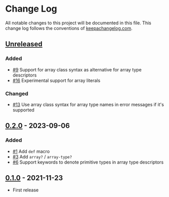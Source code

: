 # Change Log
All notable changes to this project will be documented in this file. This change log follows the conventions of [keepachangelog.com](http://keepachangelog.com/).

## [Unreleased]
### Added
- [#9](https://github.com/athos/sweet-array/pull/9) Support for array class syntax as alternative for array type descriptors
- [#16](https://github.com/athos/sweet-array/pull/16) Experimental support for array literals
### Changed
- [#13](https://github.com/athos/sweet-array/pull/13) Use array class syntax for array type names in error messages if it's supported

## [0.2.0] - 2023-09-06
### Added
- [#1](https://github.com/athos/sweet-array/pull/1) Add `def` macro
- [#3](https://github.com/athos/sweet-array/pull/3) Add `array?` / `array-type?`
- [#6](https://github.com/athos/sweet-array/pull/6) Support keywords to denote primitive types in array type descriptors

## [0.1.0] - 2021-11-23
- First release

[Unreleased]: https://github.com/athos/sweet-array/compare/0.1.0...HEAD
[0.2.0]: https://github.com/athos/sweet-array/compare/0.1.0...0.2.0
[0.1.0]: https://github.com/athos/sweet-array/releases/tag/0.1.0
